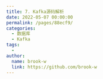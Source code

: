 ```yaml
---
title: 7. Kafka源码解析
date: 2022-05-07 00:00:00
permalink: /pages/88ecf9/
categories:
  - 数据库
  - Kafka
tags:
  - 
author: 
  name: brook-w
  link: https://github.com/brook-w
---
```

